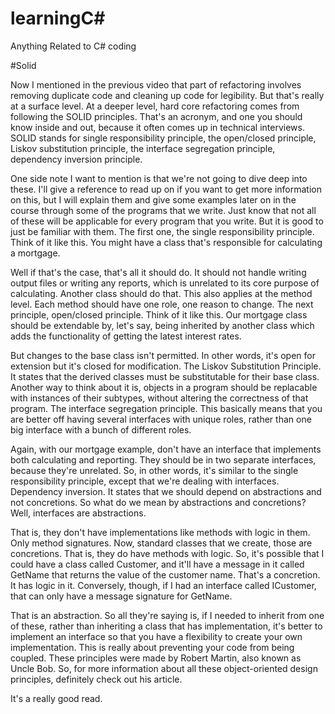 # learningC#
Anything Related to C# coding

#Solid

 Now I mentioned in the previous video that part of refactoring involves removing duplicate code and cleaning up code for legibility. But that's really at a surface level. At a deeper level, hard core refactoring comes from following the SOLID principles. That's an acronym, and one you should know inside and out, because it often comes up in technical interviews. SOLID stands for single responsibility principle, the open/closed principle, Liskov substitution principle, the interface segregation principle, dependency inversion principle.

One side note I want to mention is that we're not going to dive deep into these. I'll give a reference to read up on if you want to get more information on this, but I will explain them and give some examples later on in the course through some of the programs that we write. Just know that not all of these will be applicable for every program that you write. But it is good to just be familiar with them. The first one, the single responsibility principle. Think of it like this. You might have a class that's responsible for calculating a mortgage.

Well if that's the case, that's all it should do. It should not handle writing output files or writing any reports, which is unrelated to its core purpose of calculating. Another class should do that. This also applies at the method level. Each method should have one role, one reason to change. The next principle, open/closed principle. Think of it like this. Our mortgage class should be extendable by, let's say, being inherited by another class which adds the functionality of getting the latest interest rates.

But changes to the base class isn't permitted. In other words, it's open for extension but it's closed for modification. The Liskov Substitution Principle. It states that the derived classes must be substitutable for their base class. Another way to think about it is, objects in a program should be replacable with instances of their subtypes, without altering the correctness of that program. The interface segregation principle. This basically means that you are better off having several interfaces with unique roles, rather than one big interface with a bunch of different roles.

Again, with our mortgage example, don't have an interface that implements both calculating and reporting. They should be in two separate interfaces, because they're unrelated. So, in other words, it's similar to the single responsibility principle, except that we're dealing with interfaces. Dependency inversion. It states that we should depend on abstractions and not concretions. So what do we mean by abstractions and concretions? Well, interfaces are abstractions.

That is, they don't have implementations like methods with logic in them. Only method signatures. Now, standard classes that we create, those are concretions. That is, they do have methods with logic. So, it's possible that I could have a class called Customer, and it'll have a message in it called GetName that returns the value of the customer name. That's a concretion. It has logic in it. Conversely, though, if I had an interface called ICustomer, that can only have a message signature for GetName.

That is an abstraction. So all they're saying is, if I needed to inherit from one of these, rather than inheriting a class that has implementation, it's better to implement an interface so that you have a flexibility to create your own implementation. This is really about preventing your code from being coupled. These principles were made by Robert Martin, also known as Uncle Bob. So, for more information about all these object-oriented design principles, definitely check out his article.

It's a really good read.
